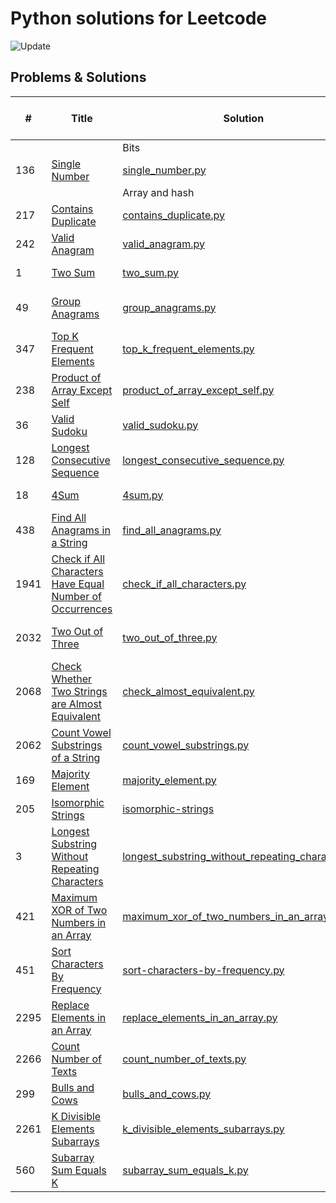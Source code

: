 # Python solutions for Leetcode

![Update](https://img.shields.io/badge/Update-Weekly-green.svg)

## Problems & Solutions

| #    | Title                                                                                       | Solution                                                                                                              | Time and space compleixity | Difficulty |
|------|---------------------------------------------------------------------------------------------|-----------------------------------------------------------------------------------------------------------------------|----------------------------|------------|
|      |                                                                                             | Bits                                                                                                                  |                            |            |
| 136  | [Single Number](https://leetcode.com/problems/single-number/)                               | [single_number.py](src/bits/single_number.py)                                                                         | time O(n), space O(1)      | Easy       |
|      |                                                                                             | Array and hash                                                                                                        |                            |            |
| 217  | [Contains Duplicate](https://leetcode.com/problems/contains-duplicate/)                     | [contains_duplicate.py](src/array_hash/contains_duplicate.py)                                                         | time O(n), space O(n)      | Easy       |
| 242  | [Valid Anagram](https://leetcode.com/problems/valid-anagram/)                               | [valid_anagram.py](src/array_hash/valid_anagram.py)                                                                   | time O(n), space O(1)      | Easy       |
| 1    | [Two Sum](https://leetcode.com/problems/two-sum/)                                           | [two_sum.py](src/array_hash/two_sum.py)                                                                               | time O(n), space O(n)      | Easy       |
| 49   | [Group Anagrams](https://leetcode.com/problems/group-anagrams/)                             | [group_anagrams.py](src/array_hash/group_anagrams.py)                                                                 | time O(nklogk), space O(nk) | Medium     |
| 347  | [Top K Frequent Elements](https://leetcode.com/problems/top-k-frequent-elements/)           | [top_k_frequent_elements.py](src/array_hash/top_k_frequent_elements.py)                                               | time O(n), space O(n)      | Medium     |
| 238  | [Product of Array Except Self](https://leetcode.com/problems/product-of-array-except-self/) | [product_of_array_except_self.py](src/array_hash/product_of_array_except_self.py)                                     | time O(n), space O(1)      | Medium     |
| 36   | [Valid Sudoku](https://leetcode.com/problems/valid-sudoku/)                                 | [valid_sudoku.py](src/array_hash/valid_sudoku.py)                                                                     | time O(1), space O(1)      | Medium     |
| 128  | [Longest Consecutive Sequence](https://leetcode.com/problems/longest-consecutive-sequence/) | [longest_consecutive_sequence.py](src/array_hash/longest_consecutive_sequence.py)                                     | time O(n), space O(n)      | Medium     |
| 18   | [4Sum](https://leetcode.com/problems/4sum/)                                                 | [4sum.py](src/array_hash/4sum.py)                                                                                     | time O(n), space O(1)      | Medium       |
| 438  | [Find All Anagrams in a String](https://leetcode.com/problems/find-all-anagrams-in-a-string/)                                                | [find_all_anagrams.py](src/array_hash/find_all_anagrams.py)                                                           | time O(n), space O(1)      | Medium     |
| 1941 | [Check if All Characters Have Equal Number of Occurrences](https://leetcode.com/problems/check-if-all-characters-have-equal-number-of-occurrences/)                                               | [check_if_all_characters.py](src/array_hash/check_if_all_characters.py)                                               | time O(n), space O(1)      | Easy       |
| 2032 | [Two Out of Three](https://leetcode.com/problems/two-out-of-three/)                               | [two_out_of_three.py](src/array_hash/two_out_of_three.py)                                                             | time O(n1+n2+n3) , space O(1) | Easy       |
| 2068 | [Check Whether Two Strings are Almost Equivalent](https://leetcode.com/problems/two-out-of-three/)                              | [check_almost_equivalent.py](src/array_hash/check_almost_equivalent.py)                                               | time O(n+m) , space O(1)   | Easy       |
| 2062 | [Count Vowel Substrings of a String](https://leetcode.com/problems/count-vowel-substrings-of-a-string/)                              | [count_vowel_substrings.py](src/array_hash/count_vowel_substrings.py)                                                 | time O(n) , space O(1)     | Easy       |
| 169  | [Majority Element](https://leetcode.com/problems/majority-element/)                               | [majority_element.py](src/array_hash/majority_element.py)                                                             | time O(n) , space O(1)     | Easy       |
| 205  | [Isomorphic Strings](https://leetcode.com/problems/isomorphic-strings/)                               | [isomorphic-strings](src/array_hash/isomorphic-strings)                                                               | time O(n) , space O(1)     | Easy       |
| 3    | [Longest Substring Without Repeating Characters](https://leetcode.com/problems/longest-substring-without-repeating-characters/)                                                | [longest_substring_without_repeating_characters.py](src/array_hash/longest_substring_without_repeating_characters.py) | time O(n), space O(1)      | Medium     |
| 421  | [Maximum XOR of Two Numbers in an Array](https://leetcode.com/problems/maximum-xor-of-two-numbers-in-an-array/)                                                | [maximum_xor_of_two_numbers_in_an_array.py](src/array_hash/maximum_xor_of_two_numbers_in_an_array.py)                 | time O(n), space O(n)      | Medium     |
| 451  | [Sort Characters By Frequency](https://leetcode.com/problems/sort-characters-by-frequency/)                                                | [sort-characters-by-frequency.py](src/array_hash/sort-characters-by-frequency.py)                                     | time O(n), space O(n)      | Medium     ||      |                                                                                             | Bits                                                                              |                               |            |
| 2295 | [Replace Elements in an Array](https://leetcode.com/problems/replace-elements-in-an-array/description/)                                                | [replace_elements_in_an_array.py](src/array_hash/replace_elements_in_an_array.py)                                        | time O(n+m), space O(n)    | Medium     ||      |                                                                                             | Bits                                                                              |                               |            |
| 2266 | [Count Number of Texts](https://leetcode.com/problems/count-number-of-texts/description/)                                                | [count_number_of_texts.py](src/array_hash/count_number_of_texts.py)                                        | time O(n+m), space O(n)    | Medium     ||      |                                                                                             | Bits                                                                              |                               |            |
| 299  | [Bulls and Cows](https://leetcode.com/problems/bulls-and-cows/description/)                                                | [bulls_and_cows.py](src/array_hash/bulls_and_cows.py)                                        | time O(n+m), space O(1)    | Medium     ||      |                                                                                             | Bits                                                                              |                               |            |
| 2261 | [K Divisible Elements Subarrays](https://leetcode.com/problems/k-divisible-elements-subarrays/description/)                                                | [k_divisible_elements_subarrays.py](src/array_hash/k_divisible_elements_subarrays.py)                                        | time O(n^2), space O(n^2)  | Medium     ||      |                                                                                             | Bits                                                                              |                               |            |
| 560  | [Subarray Sum Equals K](https://leetcode.com/problems/subarray-sum-equals-k/description/)                                                | [subarray_sum_equals_k.py](src/array_hash/subarray_sum_equals_k.py)                                        | time O(n), space O(n)      | Medium     ||      |                                                                                             | Bits                                                                              |                               |            |
